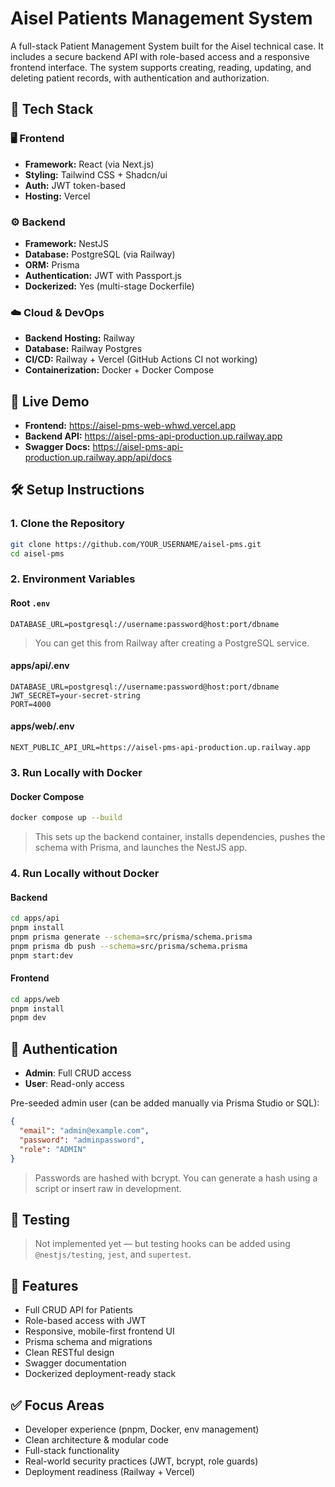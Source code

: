 # Aisel Patients Management System

A full-stack Patient Management System built for the Aisel technical case. It includes a secure backend API with role-based access and a responsive frontend interface. The system supports creating, reading, updating, and deleting patient records, with authentication and authorization.

## 🔧 Tech Stack

### 🖥️ Frontend

- **Framework:** React (via Next.js)
- **Styling:** Tailwind CSS + Shadcn/ui
- **Auth:** JWT token-based
- **Hosting:** Vercel

### ⚙️ Backend

- **Framework:** NestJS
- **Database:** PostgreSQL (via Railway)
- **ORM:** Prisma
- **Authentication:** JWT with Passport.js
- **Dockerized:** Yes (multi-stage Dockerfile)

### ☁️ Cloud & DevOps

- **Backend Hosting:** Railway
- **Database:** Railway Postgres
- **CI/CD:** Railway + Vercel (GitHub Actions CI not working)
- **Containerization:** Docker + Docker Compose

## 🚀 Live Demo

- **Frontend:** https://aisel-pms-web-whwd.vercel.app
- **Backend API:** https://aisel-pms-api-production.up.railway.app
- **Swagger Docs:** https://aisel-pms-api-production.up.railway.app/api/docs

## 🛠️ Setup Instructions

### 1. Clone the Repository

```bash
git clone https://github.com/YOUR_USERNAME/aisel-pms.git
cd aisel-pms
```

### 2. Environment Variables

#### Root `.env`

```env
DATABASE_URL=postgresql://username:password@host:port/dbname
```

> You can get this from Railway after creating a PostgreSQL service.

#### apps/api/.env

```env
DATABASE_URL=postgresql://username:password@host:port/dbname
JWT_SECRET=your-secret-string
PORT=4000
```

#### apps/web/.env

```env
NEXT_PUBLIC_API_URL=https://aisel-pms-api-production.up.railway.app
```

### 3. Run Locally with Docker

#### Docker Compose

```bash
docker compose up --build
```

> This sets up the backend container, installs dependencies, pushes the schema with Prisma, and launches the NestJS app.

### 4. Run Locally without Docker

#### Backend

```bash
cd apps/api
pnpm install
pnpm prisma generate --schema=src/prisma/schema.prisma
pnpm prisma db push --schema=src/prisma/schema.prisma
pnpm start:dev
```

#### Frontend

```bash
cd apps/web
pnpm install
pnpm dev
```

## 👤 Authentication

- **Admin**: Full CRUD access
- **User**: Read-only access

Pre-seeded admin user (can be added manually via Prisma Studio or SQL):

```json
{
  "email": "admin@example.com",
  "password": "adminpassword",
  "role": "ADMIN"
}
```

> Passwords are hashed with bcrypt. You can generate a hash using a script or insert raw in development.

## 🧪 Testing

> Not implemented yet — but testing hooks can be added using `@nestjs/testing`, `jest`, and `supertest`.

## 🧰 Features

- Full CRUD API for Patients
- Role-based access with JWT
- Responsive, mobile-first frontend UI
- Prisma schema and migrations
- Clean RESTful design
- Swagger documentation
- Dockerized deployment-ready stack

## ✅ Focus Areas

- Developer experience (pnpm, Docker, env management)
- Clean architecture & modular code
- Full-stack functionality
- Real-world security practices (JWT, bcrypt, role guards)
- Deployment readiness (Railway + Vercel)